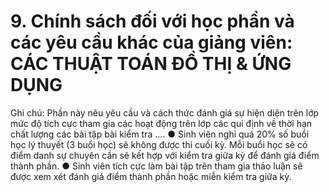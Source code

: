 # 9. Chính sách đối với học phần và các yêu cầu khác của giảng viên: CÁC THUẬT TOÁN ĐỒ THỊ & ỨNG DỤNG
Ghi chú: Phần này nêu yêu cầu và cách thức đánh giá sự hiện diện trên
lớp mức độ tích cực tham gia các hoạt động trên lớp các qui định về
thời hạn chất lượng các bài tập bài kiểm tra .... ● Sinh viên nghỉ quá 20% số buổi học lý thuyết (3 buổi học) sẽ không được thi cuối kỳ. Mỗi buổi học sẽ có điểm danh sự chuyên cần sẽ kết hợp với kiểm tra giữa kỳ để đánh giá điểm thành phần. ● Sinh viên tích cực làm bài tập trên tham gia thảo luận sẽ được xem xét đánh giá điểm thành phần hoặc miễn kiểm tra giữa kỳ.
